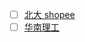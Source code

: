 - [ ] [北大 shopee](https://zhuanlan.zhihu.com/p/378807353)
- [ ] [华南理工](https://zhuanlan.zhihu.com/p/394077360)